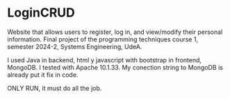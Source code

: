 # LoginCRUD
Website that allows users to register, log in, and view/modify their personal information. Final project of the programming techniques course 1, semester 2024-2, Systems Engineering, UdeA.

I used Java in backend, html y javascript with bootstrap in frontend, MongoDB. I tested with Apache 10.1.33.
My conection string to MongoDB is already put it fix in code. 

ONLY RUN, it must do all the job.

